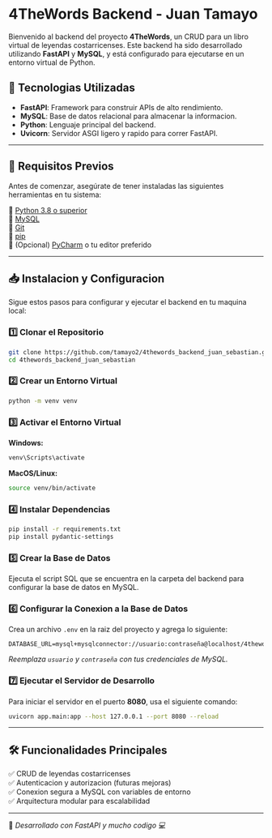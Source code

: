 # 4TheWords Backend - Juan Tamayo

Bienvenido al backend del proyecto **4TheWords**, un CRUD para un libro virtual de leyendas costarricenses. Este backend ha sido desarrollado utilizando **FastAPI** y **MySQL**, y está configurado para ejecutarse en un entorno virtual de Python.

## 🚀 Tecnologias Utilizadas

- **FastAPI**: Framework para construir APIs de alto rendimiento.
- **MySQL**: Base de datos relacional para almacenar la informacion.
- **Python**: Lenguaje principal del backend.
- **Uvicorn**: Servidor ASGI ligero y rapido para correr FastAPI.

---

## 📌 Requisitos Previos

Antes de comenzar, asegúrate de tener instaladas las siguientes herramientas en tu sistema:

🔹 [Python 3.8 o superior](https://www.python.org/downloads/)  
🔹 [MySQL](https://www.mysql.com/)  
🔹 [Git](https://git-scm.com/)  
🔹 [pip](https://pip.pypa.io/en/stable/)  
🔹 (Opcional) [PyCharm](https://www.jetbrains.com/pycharm/) o tu editor preferido  

---

## 📥 Instalacion y Configuracion

Sigue estos pasos para configurar y ejecutar el backend en tu maquina local:

### 1️⃣ Clonar el Repositorio

```bash
git clone https://github.com/tamayo2/4thewords_backend_juan_sebastian.git
cd 4thewords_backend_juan_sebastian
```

### 2️⃣ Crear un Entorno Virtual

```bash
python -m venv venv
```

### 3️⃣ Activar el Entorno Virtual

**Windows:**  
```bash
venv\Scripts\activate
```

**MacOS/Linux:**  
```bash
source venv/bin/activate
```

### 4️⃣ Instalar Dependencias

```bash
pip install -r requirements.txt
pip install pydantic-settings
```

### 5️⃣ Crear la Base de Datos

Ejecuta el script SQL que se encuentra en la carpeta del backend para configurar la base de datos en MySQL.

### 6️⃣ Configurar la Conexion a la Base de Datos

Crea un archivo `.env` en la raiz del proyecto y agrega lo siguiente:

```plaintext
DATABASE_URL=mysql+mysqlconnector://usuario:contraseña@localhost/4thewords_prueba_juan_sebastian
```

_Reemplaza `usuario` y `contraseña` con tus credenciales de MySQL._

### 7️⃣ Ejecutar el Servidor de Desarrollo

Para iniciar el servidor en el puerto **8080**, usa el siguiente comando:

```bash
uvicorn app.main:app --host 127.0.0.1 --port 8080 --reload
```

---

## 🛠 Funcionalidades Principales

✅ CRUD de leyendas costarricenses  
✅ Autenticacion y autorizacion (futuras mejoras)  
✅ Conexion segura a MySQL con variables de entorno  
✅ Arquitectura modular para escalabilidad  

---

🚀 _Desarrollado con FastAPI y mucho codigo 💻_
